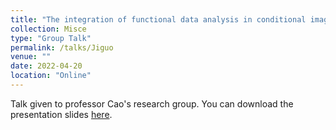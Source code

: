 ```yaml
---
title: "The integration of functional data analysis in conditional image generation"
collection: Misce
type: "Group Talk"
permalink: /talks/Jiguo
venue: ""
date: 2022-04-20
location: "Online"
---
```


Talk given to professor Cao's research group. You can download the presentation slides [here](http://cedricbeaulac.github.io/files/Image_control.pdf).
